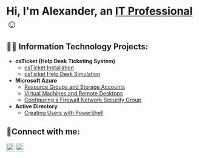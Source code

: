 <h1>Hi, I'm Alexander, an <a href="https://www.linkedin.com/in/alexander-avellaneda-8b821524b"/>IT Professional</a>☺</h1>

<h2>👨‍💻 Information Technology Projects:</h2>

- <b>osTicket (Help Desk Ticketing System)</b>
  - [osTicket Installation](https://github.com/aave4107/osTicket-Installation)
  - [osTicket Help Desk Simulation](https://github.com/aave4107/Os-Ticket-Help-Desk-Simulation)
- <b>Microsoft Azure</b>
  - [Resource Groups and Storage Accounts](https://github.com/aave4107/Resource-Groups-and-Storage-Accounts)
  - [Virtual Machines and Remote Desktops](https://github.com/aave4107/Virtual-Machines-and-Remote-Desktops)
  - [Configuring a Firewall Network Security Group](https://github.com/aave4107/Configuring-a-Firewall-Network-Security-Group-)
- <b>Active Directory</b>
  - [Creating Users with PowerShell](https://github.com/aave4107/Creating-Users-with-PowerShell)

   

<h2>🤳Connect with me:</h2>

[<img align="left" alt="Josh | LinkedIn" width="22px" src="https://cdn.jsdelivr.net/npm/simple-icons@v3/icons/linkedin.svg" />][linkedin]
[<img align="left" alt="Josh | Instagram" width="22px" src="https://cdn.jsdelivr.net/npm/simple-icons@v3/icons/instagram.svg" />][instagram]

[instagram]: https://www.instagram.com/alexander_j48
[linkedin]: https://linkedin.com/in/alexander-avellaneda-8b821524b/
